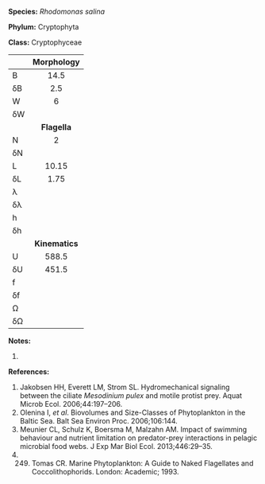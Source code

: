 **Species:** *Rhodomonas salina*

**Phylum:** Cryptophyta

**Class:** Cryptophyceae

|    | **Morphology** |
|:-- | :------------: |
| B  | 14.5 |
| δB | 2.5 |
| W  | 6 |
| δW |  |
|    | **Flagella** |
| N  | 2 |
| δN |  |
| L  | 10.15 |
| δL | 1.75 |
| λ  |  |
| δλ |  |
| h  |  |
| δh |  |
|    | **Kinematics** |
| U  | 588.5 |
| δU | 451.5 |
| f  |  |
| δf |  |
| Ω  |  |
| δΩ |  |

**Notes:**

1.

**References:**

1. Jakobsen HH, Everett LM, Strom SL.  Hydromechanical signaling between the ciliate *Mesodinium pulex* and motile protist prey.  Aquat Microb Ecol. 2006;44:197–206.
1. Olenina I, *et al*.  Biovolumes and Size-Classes of Phytoplankton in the Baltic Sea.  Balt Sea Environ Proc. 2006;106:144.
1. Meunier CL, Schulz K, Boersma M, Malzahn AM.  Impact of swimming behaviour and nutrient limitation on predator-prey interactions in pelagic microbial food webs.  J Exp Mar Biol Ecol. 2013;446:29–35.
1. 249. Tomas CR. Marine Phytoplankton:  A Guide to Naked Flagellates and Coccolithophorids. London: Academic; 1993.
